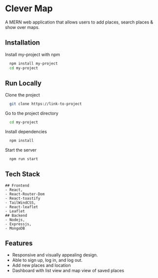 

# Clever Map
A MERN web application that allows users to add places, search places & show over maps. 
## Installation

Install my-project with npm

```bash
  npm install my-project
  cd my-project
```
    
## Run Locally

Clone the project

```bash
  git clone https://link-to-project
```

Go to the project directory

```bash
  cd my-project
```

Install dependencies

```bash
  npm install
```

Start the server

```bash
  npm run start
```


## Tech Stack

    ## Frontend
    - React,
    - React-Router-Dom
    - React-toastify
    - TailWindCSS,
    - React-leaflet
    - Leaflet
    ## Backend
    - Nodejs, 
    - Expressjs,
    - MongoDB 



## Features

- Responsive and visually appealing design.
- Able to sign up, log in, and log out.
- Add new places and location
- Dashboard with list view and map view of saved places
